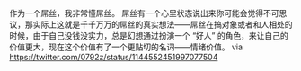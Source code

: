 作为一个屌丝，我非常懂屌丝。 屌丝有一个心里状态说出来你可能会觉得不可思议，那实际上这就是千千万万的屌丝的真实想法——屌丝在搞对象或者和人相处的时候，由于自己没钱没实力，总是幻想通过扮演一个 “好人” 的角色，来让自己的价值更大，现在这个价值有了一个更贴切的名词——情绪价值。 via https://twitter.com/0792z/status/1144552451997077504  